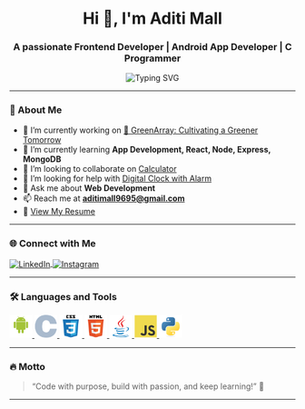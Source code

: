 <h1 align="center">Hi 👋, I'm Aditi Mall</h1>
<h3 align="center">A passionate Frontend Developer | Android App Developer | C Programmer</h3>

<p align="center">
  <img src="https://readme-typing-svg.demolab.com?font=Fira+Code&size=22&pause=1000&color=00BFFF&width=435&lines=Frontend+Developer;C%2B%2B+%26+DSA+Enthusiast;Android+App+Developer;Always+Learning+%F0%9F%92%AB" alt="Typing SVG" />
</p>

---

### 🚀 About Me

- 🔭 I’m currently working on [🌿 GreenArray: Cultivating a Greener Tomorrow](https://lustrous-banoffee-694ef6.netlify.app/)  
- 🌱 I’m currently learning **App Development, React, Node, Express, MongoDB**  
- 👯 I’m looking to collaborate on [Calculator](https://github.com/Aditimall-gif/Calculator.git)  
- 🤝 I’m looking for help with [Digital Clock with Alarm](https://vinayakpandeycode.github.io/Digital_Clock/)  
- 💬 Ask me about **Web Development**  
- 📫 Reach me at **[aditimall9695@gmail.com](mailto:aditimall9695@gmail.com)**  
- 📄 [View My Resume](https://drive.google.com/file/d/1d9O8oZLRn9rnjCHvq341hENzBSIoeDWD/view?usp=sharing)

---

### 🌐 Connect with Me

<p align="left">
  <a href="https://www.linkedin.com/in/aditi-mall-27658b28a" target="_blank">
    <img align="center" src="https://raw.githubusercontent.com/rahuldkjain/github-profile-readme-generator/master/src/images/icons/Social/linked-in-alt.svg" alt="LinkedIn" height="30" width="40" />
  </a>
  <a href="https://instagram.com/aditimallvishen" target="_blank">
    <img align="center" src="https://raw.githubusercontent.com/rahuldkjain/github-profile-readme-generator/master/src/images/icons/Social/instagram.svg" alt="Instagram" height="30" width="40" />
  </a>
</p>

---

### 🛠️ Languages and Tools

<p align="left">
  <a href="https://developer.android.com" target="_blank" rel="noreferrer">
    <img src="https://raw.githubusercontent.com/devicons/devicon/master/icons/android/android-original-wordmark.svg" alt="android" width="40" height="40"/>
  </a>
  <a href="https://www.cprogramming.com/" target="_blank" rel="noreferrer">
    <img src="https://raw.githubusercontent.com/devicons/devicon/master/icons/c/c-original.svg" alt="c" width="40" height="40"/>
  </a>
  <a href="https://www.w3schools.com/css/" target="_blank" rel="noreferrer">
    <img src="https://raw.githubusercontent.com/devicons/devicon/master/icons/css3/css3-original-wordmark.svg" alt="css3" width="40" height="40"/>
  </a>
  <a href="https://www.w3.org/html/" target="_blank" rel="noreferrer">
    <img src="https://raw.githubusercontent.com/devicons/devicon/master/icons/html5/html5-original-wordmark.svg" alt="html5" width="40" height="40"/>
  </a>
  <a href="https://www.java.com" target="_blank" rel="noreferrer">
    <img src="https://raw.githubusercontent.com/devicons/devicon/master/icons/java/java-original.svg" alt="java" width="40" height="40"/>
  </a>
  <a href="https://developer.mozilla.org/en-US/docs/Web/JavaScript" target="_blank" rel="noreferrer">
    <img src="https://raw.githubusercontent.com/devicons/devicon/master/icons/javascript/javascript-original.svg" alt="javascript" width="40" height="40"/>
  </a>
  <a href="https://www.python.org" target="_blank" rel="noreferrer">
    <img src="https://raw.githubusercontent.com/devicons/devicon/master/icons/python/python-original.svg" alt="python" width="40" height="40"/>
  </a>
</p>

---

### 🔥 Motto

> “Code with purpose, build with passion, and keep learning!” 💪

---
